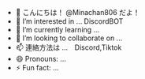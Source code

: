 - 👋 こんにちは！ @Minachan806 だよ！
- 👀 I’m interested in ... DiscordBOT 
- 🌱 I’m currently learning ...
- 💞️ I’m looking to collaborate on ...
- 📫 連絡方法は ...　Discord,Tiktok
- 😄 Pronouns: ...
- ⚡ Fun fact: ...

<!---
Minachan806/Minachan806 is a ✨ special ✨ repository because its `README.md` (this file) appears on your GitHub profile.
You can click the Preview link to take a look at your changes.
--->

